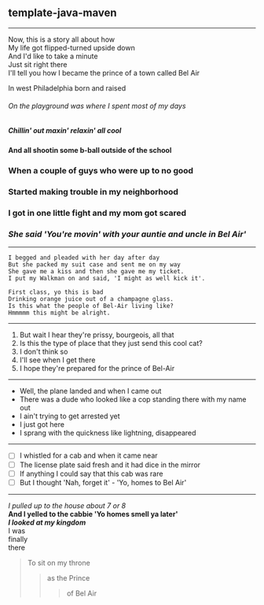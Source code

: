 ## template-java-maven

---

Now, this is a story all about how  
My life got flipped-turned upside down  
And I'd like to take a minute  
Just sit right there  
I'll tell you how I became the prince of a town called Bel Air

In west Philadelphia born and raised

###### On the playground was where I spent most of my days

##### Chillin' out maxin' relaxin' all cool

#### And all shootin some b-ball outside of the school

### When a couple of guys who were up to no good

### Started making trouble in my neighborhood

### I got in one little fight and my mom got scared

### *She said 'You're movin' with your auntie and uncle in Bel Air'*

---

```
I begged and pleaded with her day after day  
But she packed my suit case and sent me on my way  
She gave me a kiss and then she gave me my ticket.  
I put my Walkman on and said, 'I might as well kick it'.  

First class, yo this is bad  
Drinking orange juice out of a champagne glass.  
Is this what the people of Bel-Air living like?  
Hmmmmm this might be alright.  
```

---

1. But wait I hear they're prissy, bourgeois, all that
2. Is this the type of place that they just send this cool cat?
3. I don't think so
4. I'll see when I get there
5. I hope they're prepared for the prince of Bel-Air

---

- Well, the plane landed and when I came out
- There was a dude who looked like a cop standing there with my name out
- I ain't trying to get arrested yet
- I just got here
- I sprang with the quickness like lightning, disappeared

---

- [ ] I whistled for a cab and when it came near
- [ ] The license plate said fresh and it had dice in the mirror
- [ ] If anything I could say that this cab was rare
- [ ] But I thought 'Nah, forget it' - 'Yo, homes to Bel Air'

---

*I pulled up to the house about 7 or 8*  
**And I yelled to the cabbie 'Yo homes smell ya later'**  
***I looked at my kingdom***  
I was<br>finally
<br>
there
> To sit on my throne
>> as the Prince
>>> of Bel Air  
